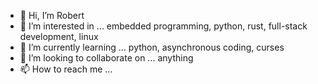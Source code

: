 - 👋 Hi, I’m Robert
- 👀 I’m interested in ... embedded programming, python, rust, full-stack development, linux
- 🌱 I’m currently learning ... python, asynchronous coding, curses
- 💞️ I’m looking to collaborate on ... anything
- 📫 How to reach me ...

<!---
rszab003/rszab003 is a ✨ special ✨ repository because its `README.md` (this file) appears on your GitHub profile.
You can click the Preview link to take a look at your changes.
--->
